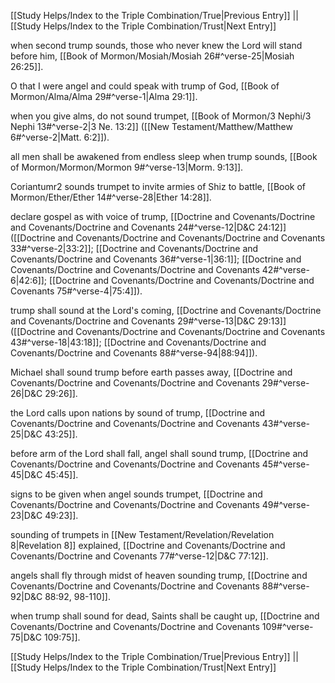 [[Study Helps/Index to the Triple Combination/True|Previous Entry]]  ||  [[Study Helps/Index to the Triple Combination/Trust|Next Entry]]

 when second trump sounds, those who never knew the Lord will stand before him, [[Book of Mormon/Mosiah/Mosiah 26#^verse-25|Mosiah 26:25]].

 O that I were angel and could speak with trump of God, [[Book of Mormon/Alma/Alma 29#^verse-1|Alma 29:1]].

 when you give alms, do not sound trumpet, [[Book of Mormon/3 Nephi/3 Nephi 13#^verse-2|3 Ne. 13:2]] ([[New Testament/Matthew/Matthew 6#^verse-2|Matt. 6:2]]).

 all men shall be awakened from endless sleep when trump sounds, [[Book of Mormon/Mormon/Mormon 9#^verse-13|Morm. 9:13]].

 Coriantumr2 sounds trumpet to invite armies of Shiz to battle, [[Book of Mormon/Ether/Ether 14#^verse-28|Ether 14:28]].

 declare gospel as with voice of trump, [[Doctrine and Covenants/Doctrine and Covenants/Doctrine and Covenants 24#^verse-12|D&C 24:12]] ([[Doctrine and Covenants/Doctrine and Covenants/Doctrine and Covenants 33#^verse-2|33:2]]; [[Doctrine and Covenants/Doctrine and Covenants/Doctrine and Covenants 36#^verse-1|36:1]]; [[Doctrine and Covenants/Doctrine and Covenants/Doctrine and Covenants 42#^verse-6|42:6]]; [[Doctrine and Covenants/Doctrine and Covenants/Doctrine and Covenants 75#^verse-4|75:4]]).

 trump shall sound at the Lord's coming, [[Doctrine and Covenants/Doctrine and Covenants/Doctrine and Covenants 29#^verse-13|D&C 29:13]] ([[Doctrine and Covenants/Doctrine and Covenants/Doctrine and Covenants 43#^verse-18|43:18]]; [[Doctrine and Covenants/Doctrine and Covenants/Doctrine and Covenants 88#^verse-94|88:94]]).

 Michael shall sound trump before earth passes away, [[Doctrine and Covenants/Doctrine and Covenants/Doctrine and Covenants 29#^verse-26|D&C 29:26]].

 the Lord calls upon nations by sound of trump, [[Doctrine and Covenants/Doctrine and Covenants/Doctrine and Covenants 43#^verse-25|D&C 43:25]].

 before arm of the Lord shall fall, angel shall sound trump, [[Doctrine and Covenants/Doctrine and Covenants/Doctrine and Covenants 45#^verse-45|D&C 45:45]].

 signs to be given when angel sounds trumpet, [[Doctrine and Covenants/Doctrine and Covenants/Doctrine and Covenants 49#^verse-23|D&C 49:23]].

 sounding of trumpets in [[New Testament/Revelation/Revelation 8|Revelation 8]] explained, [[Doctrine and Covenants/Doctrine and Covenants/Doctrine and Covenants 77#^verse-12|D&C 77:12]].

 angels shall fly through midst of heaven sounding trump, [[Doctrine and Covenants/Doctrine and Covenants/Doctrine and Covenants 88#^verse-92|D&C 88:92, 98-110]].

 when trump shall sound for dead, Saints shall be caught up, [[Doctrine and Covenants/Doctrine and Covenants/Doctrine and Covenants 109#^verse-75|D&C 109:75]].

[[Study Helps/Index to the Triple Combination/True|Previous Entry]]  ||  [[Study Helps/Index to the Triple Combination/Trust|Next Entry]]